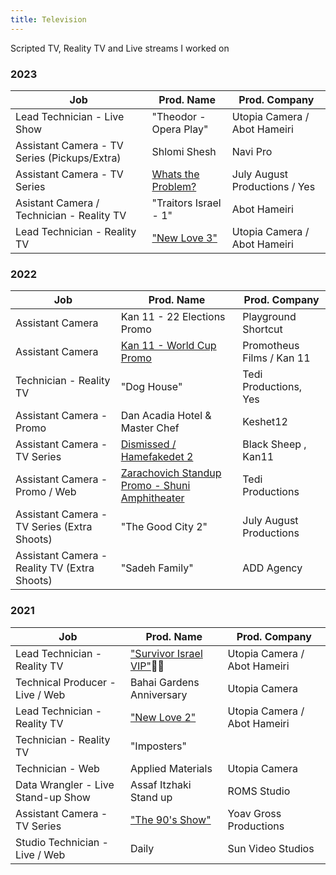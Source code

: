 ```yaml
---
title: Television
---
```

Scripted TV, Reality TV and Live streams I worked on 
### 2023
| Job| Prod. Name | Prod. Company |
| ------ | ------ | ------ |
|Lead Technician - Live Show|"Theodor - Opera Play"|Utopia Camera / Abot Hameiri 
|Assistant Camera - TV Series (Pickups/Extra) |Shlomi Shesh| Navi Pro
|Assistant Camera - TV Series |[Whats the Problem?](https://www.yes.co.il/content/series/46529/What'she_Problem)| July August Productions / Yes
|Asistant Camera / Technician - Reality TV|"Traitors Israel - 1"| Abot Hameiri 
|Lead Technician - Reality TV|["New Love 3"](https://13tv.co.il/vod/new-love/)|Utopia Camera / Abot Hameiri 

### 2022
| Job| Prod. Name | Prod. Company |
| ------ | ------ | ------ |
|Assistant Camera | Kan 11 - 22 Elections Promo | Playground Shortcut |
|Assistant Camera | [Kan 11 - World Cup Promo](https://www.youtube.com/watch?v=0U2iXhn17y4) | Promotheus Films / Kan 11 |
|Technician - Reality TV|"Dog House" |Tedi Productions, Yes
|Assistant Camera - Promo| Dan Acadia Hotel & Master Chef | Keshet12
|Assistant Camera - TV Series |[Dismissed / Hamefakedet 2](https://www.kan.org.il/page.aspx?landingpageid=1319)| Black Sheep , Kan11
|Assistant Camera - Promo / Web|[Zarachovich Standup Promo - Shuni Amphitheater](https://www.youtube.com/watch?v=MeJFdYUmZ5c) | Tedi Productions
|Assistant Camera - TV Series (Extra Shoots)|"The Good City 2"|July August Productions
|Assistant Camera - Reality TV (Extra Shoots)|"Sadeh Family"| ADD Agency

### 2021
| Job| Prod. Name | Prod. Company |
| ------ | ------ | ------ |
|Lead Technician - Reality TV|["Survivor Israel VIP"](https://13tv.co.il/mood/survivor/):palm_tree::tropical_fish:|Utopia Camera / Abot Hameiri
|Technical Producer - Live / Web |Bahai Gardens Anniversary|Utopia Camera
|Lead Technician - Reality TV|["New Love 2"](https://13tv.co.il/vod/new-love/)|Utopia Camera / Abot Hameiri 
|Technician - Reality TV|"Imposters"||Kasinta Productions
|Technician - Web|Applied Materials|Utopia Camera
|Data Wrangler - Live Stand-up Show|Assaf Itzhaki Stand up|ROMS Studio
|Assistant Camera - TV Series |["The 90's Show"](https://13tv.co.il/featured-series/1990s/)| Yoav Gross Productions
|Studio Technician - Live / Web|Daily| Sun Video Studios


